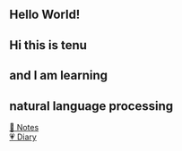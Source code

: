 <h2>Hello World!</h2>

<h2>Hi this is tenu</h2>
<h2>and I am learning</h2>
<h2>natural language processing</h2>

[📖 Notes](tenucc.github.io/note/git/liaoxuefeng‘s%20blog.html)<br>
[💗 Diary](tenucc.github.io/diary/2020/0916.html)
